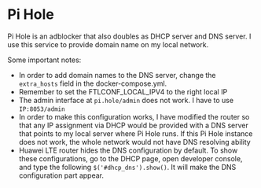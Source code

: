 # Pi Hole

Pi Hole is an adblocker that also doubles as DHCP server and DNS server. I use this service to provide domain name on my local network. 

Some important notes:

- In order to add domain names to the DNS server, change the `extra_hosts` field in the docker-compose.yml.
- Remember to set the FTLCONF_LOCAL_IPV4 to the right local IP
- The admin interface at `pi.hole/admin` does not work. I have to use `IP:8053/admin`
- In order to make this configuration works, I have modified the router so that any IP assignment via DHCP would be provided with a DNS server that points to my local server where Pi Hole runs. If this Pi Hole instance does not work, the whole network would not have DNS resolving ability
- Huawei LTE router hides the DNS configuration by default. To show these configurations, go to the DHCP page, open developer console, and type the following `$('#dhcp_dns').show()`. It will make the DNS configuration part appear.